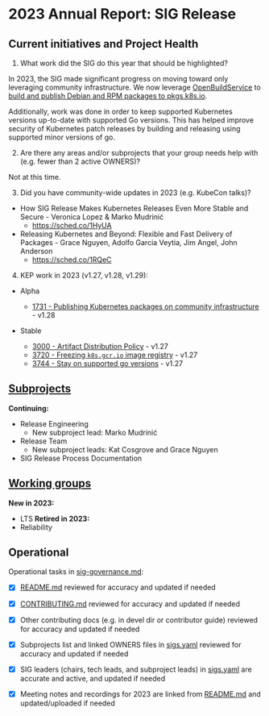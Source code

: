 # 2023 Annual Report: SIG Release

## Current initiatives and Project Health

1. What work did the SIG do this year that should be highlighted?

In 2023, the SIG made significant progress on moving toward only leveraging community infrastructure. We now leverage [OpenBuildService](https://openbuildservice.org) to [build and publish Debian and RPM packages to pkgs.k8s.io](https://kubernetes.io/blog/2023/08/15/pkgs-k8s-io-introduction/). 

Additionally, work was done in order to keep supported Kubernetes versions up-to-date with supported Go versions. This has helped improve security of Kubernetes patch releases by building and releasing using supported minor versions of go. 

<!--
   Some example items that might be worth highlighting:
   - Major KEP advancement
   - Important initiatives that aren't tracked via KEPs
   - Paying down significant tech debt
   - Governance and leadership changes
-->

2. Are there any areas and/or subprojects that your group needs help with (e.g. fewer than 2 active OWNERS)?

Not at this time.

3. Did you have community-wide updates in 2023 (e.g. KubeCon talks)?

- How SIG Release Makes Kubernetes Releases Even More Stable and Secure - Veronica Lopez & Marko Mudrinić
  - https://sched.co/1HyUA
- Releasing Kubernetes and Beyond: Flexible and Fast Delivery of Packages - Grace Nguyen, Adolfo Garcia Veytia, Jim Angel, John Anderson
  - https://sched.co/1RQeC      

4. KEP work in 2023 (v1.27, v1.28, v1.29):

  - Alpha
    - [1731 - Publishing Kubernetes packages on community infrastructure](https://github.com/kubernetes/enhancements/tree/master/keps/sig-release/1731-publishing-packages) - v1.28


  - Stable
    - [3000 - Artifact Distribution Policy](https://github.com/kubernetes/enhancements/tree/master/keps/sig-release/3000-artifact-distribution) - v1.27
    - [3720 - Freezing `k8s.gcr.io` image registry](https://github.com/kubernetes/enhancements/tree/master/keps/sig-release/3720-freezing-k8s-gcr-io) - v1.27
    - [3744 - Stay on supported go versions](https://github.com/kubernetes/enhancements/tree/master/keps/sig-release/3744-stay-on-supported-go-versions) - v1.27

## [Subprojects](https://git.k8s.io/community/sig-release#subprojects)


**Continuing:**
  - Release Engineering
      - New subproject lead: Marko Mudrinić
  - Release Team
      - New subproject leads: Kat Cosgrove and Grace Nguyen
  - SIG Release Process Documentation

## [Working groups](https://git.k8s.io/community/sig-release#working-groups)

**New in 2023:**
 - LTS
**Retired in 2023:**
 - Reliability

## Operational

Operational tasks in [sig-governance.md]:
- [x] [README.md] reviewed for accuracy and updated if needed
- [x] [CONTRIBUTING.md] reviewed for accuracy and updated if needed
- [x] Other contributing docs (e.g. in devel dir or contributor guide) reviewed for accuracy and updated if needed
- [x] Subprojects list and linked OWNERS files in [sigs.yaml] reviewed for accuracy and updated if needed
- [x] SIG leaders (chairs, tech leads, and subproject leads) in [sigs.yaml] are accurate and active, and updated if needed
- [x] Meeting notes and recordings for 2023 are linked from [README.md] and updated/uploaded if needed


[CONTRIBUTING.md]: https://git.k8s.io/community/sig-release/CONTRIBUTING.md
[sig-governance.md]: https://git.k8s.io/community/committee-steering/governance/sig-governance.md
[README.md]: https://git.k8s.io/community/sig-release/README.md
[sigs.yaml]: https://git.k8s.io/community/sigs.yaml
[devel]: https://git.k8s.io/community/contributors/devel/README.md
